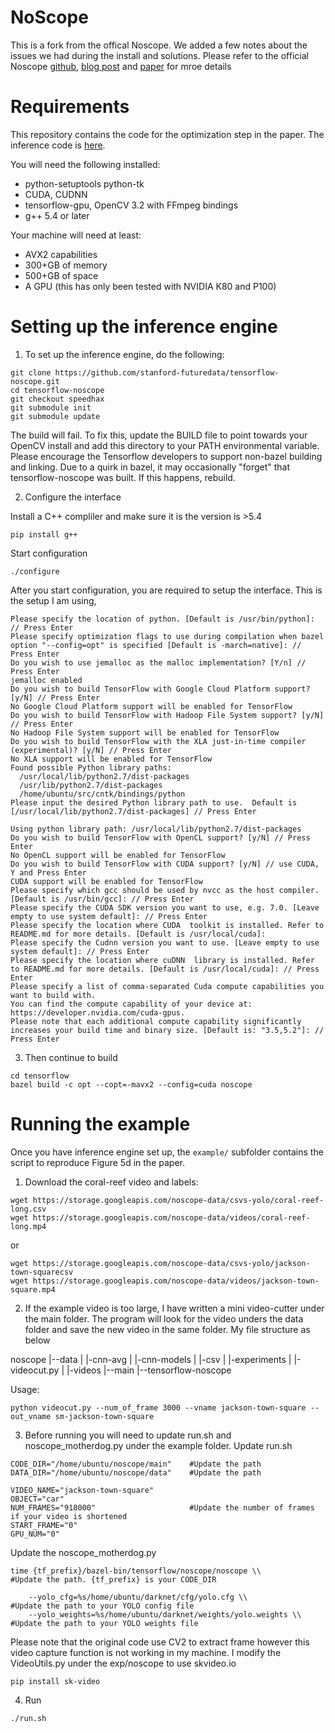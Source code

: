 # NoScope

This is a fork from the offical Noscope. We added a few notes about the issues we had during the install and solutions. Please refer to the official Noscope [github](https://github.com/stanford-futuredata/noscope), [blog post](http://dawn.cs.stanford.edu/2017/06/22/noscope/) and [paper](https://arxiv.org/abs/1703.02529)  for mroe details 


# Requirements

This repository contains the code for the optimization step in the paper. The inference code is
[here](https://github.com/stanford-futuredata/tensorflow-noscope/tree/speedhax).

You will need the following installed:
- python-setuptools python-tk
- CUDA, CUDNN
- tensorflow-gpu, OpenCV 3.2 with FFmpeg bindings
- g++ 5.4 or later

Your machine will need at least:
- AVX2 capabilities 
- 300+GB of memory 
- 500+GB of space
- A GPU (this has only been tested with NVIDIA K80 and P100)


# Setting up the inference engine

1. To set up the inference engine, do the following:
```
git clone https://github.com/stanford-futuredata/tensorflow-noscope.git
cd tensorflow-noscope
git checkout speedhax
git submodule init
git submodule update
```
The build will fail. To fix this, update the BUILD file to point towards your OpenCV install and add
this directory to your PATH environmental variable. Please encourage the Tensorflow developers to
support non-bazel building and linking. Due to a quirk in bazel, it may occasionally "forget" that
tensorflow-noscope was built. If this happens, rebuild.


2. Configure the interface

Install a C++ compliler and make sure it is the version is >5.4 
```
pip install g++
```

Start configuration
```
./configure
```

After you start configuration, you are required to setup the interface. This is the setup I am using,
```
Please specify the location of python. [Default is /usr/bin/python]: // Press Enter
Please specify optimization flags to use during compilation when bazel option "--config=opt" is specified [Default is -march=native]: // Press Enter
Do you wish to use jemalloc as the malloc implementation? [Y/n] // Press Enter
jemalloc enabled
Do you wish to build TensorFlow with Google Cloud Platform support? [y/N] // Press Enter
No Google Cloud Platform support will be enabled for TensorFlow
Do you wish to build TensorFlow with Hadoop File System support? [y/N] // Press Enter
No Hadoop File System support will be enabled for TensorFlow
Do you wish to build TensorFlow with the XLA just-in-time compiler (experimental)? [y/N] // Press Enter
No XLA support will be enabled for TensorFlow
Found possible Python library paths:
  /usr/local/lib/python2.7/dist-packages
  /usr/lib/python2.7/dist-packages
  /home/ubuntu/src/cntk/bindings/python
Please input the desired Python library path to use.  Default is [/usr/local/lib/python2.7/dist-packages] // Press Enter

Using python library path: /usr/local/lib/python2.7/dist-packages
Do you wish to build TensorFlow with OpenCL support? [y/N] // Press Enter
No OpenCL support will be enabled for TensorFlow
Do you wish to build TensorFlow with CUDA support? [y/N] // use CUDA, Y and Press Enter
CUDA support will be enabled for TensorFlow
Please specify which gcc should be used by nvcc as the host compiler. [Default is /usr/bin/gcc]: // Press Enter
Please specify the CUDA SDK version you want to use, e.g. 7.0. [Leave empty to use system default]: // Press Enter
Please specify the location where CUDA  toolkit is installed. Refer to README.md for more details. [Default is /usr/local/cuda]: 
Please specify the Cudnn version you want to use. [Leave empty to use system default]: // Press Enter
Please specify the location where cuDNN  library is installed. Refer to README.md for more details. [Default is /usr/local/cuda]: // Press Enter
Please specify a list of comma-separated Cuda compute capabilities you want to build with.
You can find the compute capability of your device at: https://developer.nvidia.com/cuda-gpus.
Please note that each additional compute capability significantly increases your build time and binary size. [Default is: "3.5,5.2"]: // Press Enter
```


3. Then continue to build
```
cd tensorflow
bazel build -c opt --copt=-mavx2 --config=cuda noscope
```


# Running the example

Once you have inference engine set up, the `example/` subfolder contains the script to reproduce
Figure 5d in the paper.

1. Download the coral-reef video and labels:
```
wget https://storage.googleapis.com/noscope-data/csvs-yolo/coral-reef-long.csv
wget https://storage.googleapis.com/noscope-data/videos/coral-reef-long.mp4
```
or 
```
wget https://storage.googleapis.com/noscope-data/csvs-yolo/jackson-town-squarecsv
wget https://storage.googleapis.com/noscope-data/videos/jackson-town-square.mp4
```


2. If the example video is too large, I have written a mini video-cutter under the main folder. The program will look for the video unders the data folder and save the new video in the same folder. My file structure as below

noscope
    |--data
    |   |-cnn-avg
    |   |-cnn-models
    |   |-csv
    |   |-experiments
    |   |-videocut.py
    |   |-videos
    |--main
    |--tensorflow-noscope

Usage:
```
python videocut.py --num_of_frame 3000 --vname jackson-town-square --out_vname sm-jackson-town-square 
```


3. Before running you will need to update run.sh and noscope_motherdog.py under the example folder. 
Update run.sh
```
CODE_DIR="/home/ubuntu/noscope/main"    #Update the path
DATA_DIR="/home/ubuntu/noscope/data"    #Update the path

VIDEO_NAME="jackson-town-square"
OBJECT="car"
NUM_FRAMES="918000"                     #Update the number of frames if your video is shortened
START_FRAME="0"
GPU_NUM="0"
```

Update the noscope_motherdog.py
```
time {tf_prefix}/bazel-bin/tensorflow/noscope/noscope \\            #Update the path. {tf_prefix} is your CODE_DIR

    --yolo_cfg=%s/home/ubuntu/darknet/cfg/yolo.cfg \\               #Update the path to your YOLO config file
    --yolo_weights=%s/home/ubuntu/darknet/weights/yolo.weights \\   #Update the path to your YOLO weights file
```

Please note that the original code use CV2 to extract frame however this video capture function is not working in my machine. I modify the VideoUtils.py under the exp/noscope to use skvideo.io 
```
pip install sk-video 
```

4. Run 
```
./run.sh
```



